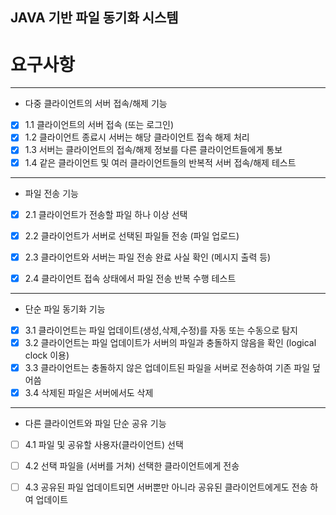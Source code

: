 ## JAVA 기반 파일 동기화 시스템

# 요구사항

---

- 다중 클라이언트의 서버 접속/해제 기능
- [x]  1.1 클라이언트의 서버 접속 (또는 로그인)
- [x]  1.2 클라이언트 종료시 서버는 해당 클라이언트 접속 해제 처리
- [x]  1.3 서버는 클라이언트의 접속/해제 정보를 다른 클라이언트들에게 통보
- [x]  1.4 같은 클라이언트 및 여러 클라이언트들의 반복적 서버 접속/해제 테스트

---

- 파일 전송 기능
- [x]  2.1 클라이언트가 전송할 파일 하나 이상 선택
- [x]  2.2 클라이언트가 서버로 선택된 파일들 전송 (파일 업로드)
- [x]  2.3 클라이언트와 서버는 파일 전송 완료 사실 확인 (메시지 출력 등)
- [x]  2.4 클라이언트 접속 상태에서 파일 전송 반복 수행 테스트


---

- 단순 파일 동기화 기능
- [x]  3.1 클라이언트는 파일 업데이트(생성,삭제,수정)를 자동 또는 수동으로 탐지
- [x]  3.2 클라이언트는 파일 업데이트가 서버의 파일과 충돌하지 않음을 확인 (logical
  clock 이용)
- [x]  3.3 클라이언트는 충돌하지 않은 업데이트된 파일을 서버로 전송하여 기존 파일
  덮어씀
- [x]  3.4 삭제된 파일은 서버에서도 삭제

---

- 다른 클라이언트와 파일 단순 공유 기능
- [ ]  4.1 파일 및 공유할 사용자(클라이언트) 선택
- [ ]  4.2 선택 파일을 (서버를 거쳐) 선택한 클라이언트에게 전송
- [ ]  4.3 공유된 파일 업데이트되면 서버뿐만 아니라 공유된 클라이언트에게도 전송
  하여 업데이트


